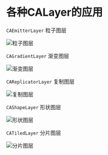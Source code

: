 # 各种CALayer的应用

`CAEmitterLayer`      粒子图层

![粒子图层](https://raw.githubusercontent.com/Bourbon404/CALayer/master/CAEmitterLayer/CAEmitterLayer.gif)

`CAGradientLayer`     渐变图层

![渐变图层](https://raw.githubusercontent.com/Bourbon404/CALayer/master/CAGradientLayer/CAGradientLayer.gif)

`CAReplicatorLayer`   复制图层

![复制图层](https://raw.githubusercontent.com/Bourbon404/CALayer/master/CAReplicatorLayer/CAReplicatorLayer.png)

`CAShapeLayer`  形状图层

![形状图层](https://raw.githubusercontent.com/Bourbon404/CALayer/master/CAShapeLayer/CAShapeLayer.gif)

`CATiledLayer` 分片图层

![分片图层](https://raw.githubusercontent.com/Bourbon404/CALayer/master/CATiledLayer/CATiledLayer.gif)
